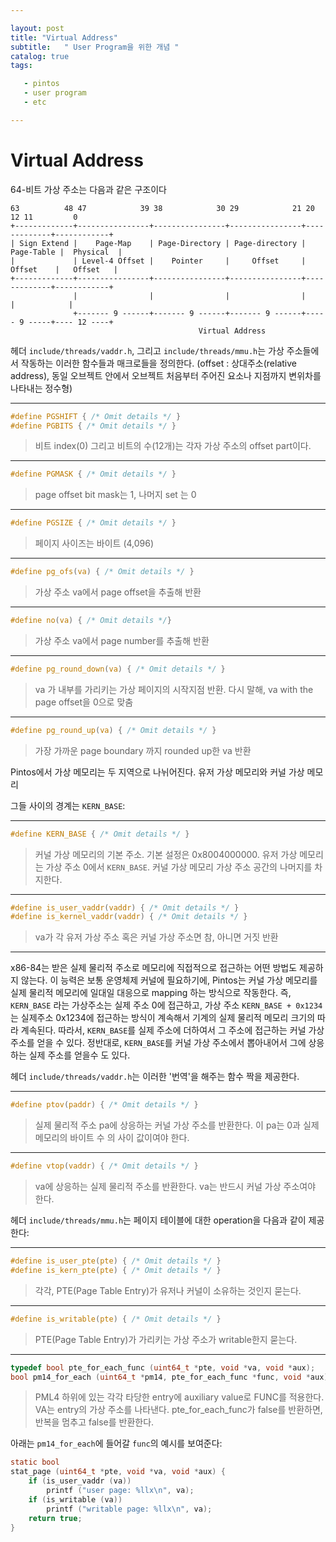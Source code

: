 ```yaml
---

layout: post
title: "Virtual Address"
subtitle:   " User Program을 위한 개념 "
catalog: true
tags:

   - pintos
   - user program
   - etc

---
```


# Virtual Address

64-비트 가상 주소는 다음과 같은 구조이다

```
63          48 47            39 38            30 29            21 20         12 11         0
+-------------+----------------+----------------+----------------+-------------+------------+
| Sign Extend |    Page-Map    | Page-Directory | Page-directory |  Page-Table |  Physical  |
|             | Level-4 Offset |    Pointer     |     Offset     |   Offset    |   Offset   |
+-------------+----------------+----------------+----------------+-------------+------------+
              |                |                |                |             |            |
              +------- 9 ------+------- 9 ------+------- 9 ------+----- 9 -----+---- 12 ----+
                                          Virtual Address
```

헤더 `include/threads/vaddr.h`, 그리고 `include/threads/mmu.h`는 가상 주소들에서 작동하는 이러한 함수들과 매크로들을 정의한다. (offset : 상대주소(relative address), 동일 오브젝트 안에서 오브젝트 처음부터 주어진 요소나 지점까지 변위차를 나타내는 정수형)

------



```c
#define PGSHIFT { /* Omit details */ }
#define PGBITS { /* Omit details */ }
```

> 비트 index(0) 그리고 비트의 수(12개)는 각자 가상 주소의 offset part이다.

------

```c
#define PGMASK { /* Omit details */ }
```

> page offset bit mask는 1, 나머지 set 는 0

------

```c
#define PGSIZE { /* Omit details */ }
```

> 페이지 사이즈는 바이트 (4,096)

------

```c
#define pg_ofs(va) { /* Omit details */ }
```

> 가상 주소 va에서 page offset을 추출해 반환

------

```c
#define no(va) { /* Omit details */}
```

> 가상 주소 va에서 page number를 추출해 반환

------

```c
#define pg_round_down(va) { /* Omit details */ }
```

> va 가 내부를 가리키는 가상 페이지의 시작지점 반환. 다시 말해, va with the page offset을 0으로 맞춤

------

```c
#define pg_round_up(va) { /* Omit details */ }
```

> 가장 가까운 page boundary 까지 rounded up한 va 반환

Pintos에서 가상 메모리는 두 지역으로 나뉘어진다. 유저 가상 메모리와 커널 가상 메모리

그들 사이의 경계는 `KERN_BASE`: 

------

```c
#define KERN_BASE { /* Omit details */ }
```

> 커널 가상 메모리의 기본 주소. 기본 설정은 0x8004000000. 유저 가상 메모리는 가상 주소 0에서 `KERN_BASE`. 커널 가상 메모리 가상 주소 공간의 나머지를 차지한다.

------

```c
#define is_user_vaddr(vaddr) { /* Omit details */ }
#define is_kernel_vaddr(vaddr) { /* Omit details */ }
```

> va가 각 유저 가상 주소 혹은 커널 가상 주소면 참, 아니면 거짓 반환

------

x86-84는 받은 실제 물리적 주소로 메모리에 직접적으로 접근하는 어떤 방법도 제공하지 않는다. 이 능력은 보통 운영체제 커널에 필요하기에, Pintos는 커널 가상 메모리를 실제 물리적 메모리에 일대일 대응으로 mapping 하는 방식으로 작동한다. 즉, `KERN_BASE` 라는 가상주소는 실제 주소 0에 접근하고, 가상 주소 `KERN_BASE + 0x1234`는 실제주소 0x1234에 접근하는 방식이 계속해서 기계의 실제 물리적 메모리 크기의 따라 계속된다. 따라서, `KERN_BASE`를 실제 주소에 더하여서 그 주소에 접근하는 커널 가상 주소를 얻을 수 있다. 정반대로, `KERN_BASE`를 커널 가상 주소에서 뽑아내어서 그에 상응하는 실제 주소를 얻을수 도 있다. 

헤더 `include/threads/vaddr.h`는 이러한 '번역'을 해주는 함수 짝을 제공한다.

------

```c
#define ptov(paddr) { /* Omit details */ }
```

> 실제 물리적 주소 pa에 상응하는 커널 가상 주소를 반환한다. 이 pa는 0과 실제 메모리의 바이트 수 의 사이 값이여야 한다.

------

```c
#define vtop(vaddr) { /* Omit details */ }
```

> va에 상응하는 실제 물리적 주소를 반환한다. va는 반드시 커널 가상 주소여야 한다.



헤더 `include/threads/mmu.h`는 페이지 테이블에 대한 operation을 다음과 같이 제공한다:

------

```c
#define is_user_pte(pte) { /* Omit details */ }
#define is_kern_pte(pte) { /* Omit details */ }
```

> 각각, PTE(Page Table Entry)가 유저나 커널이 소유하는 것인지 묻는다.

------

```c
#define is_writable(pte) { /* Omit details */ }
```

> PTE(Page Table Entry)가 가리키는 가상 주소가 writable한지 묻는다.

------

```c
typedef bool pte_for_each_func (uint64_t *pte, void *va, void *aux);
bool pm14_for_each (uint64_t *pm14, pte_for_each_func *func, void *aux);
```

> PML4 하위에 있는 각각 타당한 entry에 auxiliary value로 FUNC를 적용한다. VA는 entry의 가상 주소를 나타낸다. pte_for_each_func가 false를 반환하면, 반복을 멈추고 false를 반환한다.

아래는 `pm14_for_each`에 들어갈 `func`의 예시를 보여준다:

```c
static bool
stat_page (uint64_t *pte, void *va, void *aux) {
    if (is_user_vaddr (va))
        printf ("user page: %llx\n", va);
    if (is_writable (va))
        printf ("writable page: %llx\n", va);
    return true;
}
```

